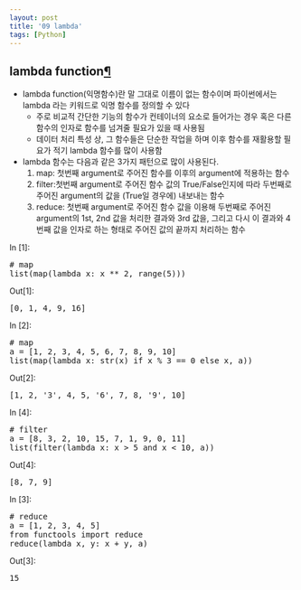```yaml
---
layout: post
title: '09 lambda'
tags: [Python]
---
```


<div class="cell border-box-sizing text_cell rendered">
<div class="prompt input_prompt">
</div>
<div class="inner_cell">
<div class="text_cell_render border-box-sizing rendered_html">
<h2 id="lambda-function">lambda function<a class="anchor-link" href="#lambda-function">&#182;</a></h2><ul>
<li>lambda function(익명함수)란 말 그대로 이름이 없는 함수이며 파이썬에서는 lambda 라는 키워드로 익명 함수를 정의할 수 있다<ul>
<li>주로 비교적 간단한 기능의 함수가 컨테이너의 요소로 들어가는 경우 혹은 다른 함수의 인자로 함수를 넘겨줄 필요가 있을 때 사용됨</li>
<li>데이터 처리 특성 상, 그 함수들은 단순한 작업을 하며 이후 함수를 재활용할 필요가 적기 lambda 함수를 많이 사용함</li>
</ul>
</li>
<li>lambda 함수는 다음과 같은 3가지 패턴으로 많이 사용된다.<ol>
<li>map: 첫번째 argument로 주어진 함수를 이후의 argument에 적용하는 함수</li>
<li>filter:첫번째 argument로 주어진 함수 값의 True/False인지에 따라 두번째로 주어진 argument의 값을 (True일 경우에) 내보내는 함수</li>
<li>reduce: 첫번째 argument로 주어진 함수 값을 이용해 두번째로 주어진 argument의 1st, 2nd 값을 처리한 결과와 3rd 값을, 그리고 다시 이 결과와 4번째 값을 인자로 하는 형태로 주어진 값의 끝까지 처리하는 함수</li>
</ol>
</li>
</ul>

</div>
</div>
</div>
<div class="cell border-box-sizing code_cell rendered">
<div class="input">
<div class="prompt input_prompt">In&nbsp;[1]:</div>
<div class="inner_cell">
    <div class="input_area">
<div class=" highlight hl-ipython3"><pre><span></span><span class="c1"># map</span>
<span class="nb">list</span><span class="p">(</span><span class="nb">map</span><span class="p">(</span><span class="k">lambda</span> <span class="n">x</span><span class="p">:</span> <span class="n">x</span> <span class="o">**</span> <span class="mi">2</span><span class="p">,</span> <span class="nb">range</span><span class="p">(</span><span class="mi">5</span><span class="p">)))</span> 
</pre></div>

</div>
</div>
</div>

<div class="output_wrapper">
<div class="output">


<div class="output_area">
<div class="prompt output_prompt">Out[1]:</div>



<div class="output_text output_subarea output_execute_result">
<pre>[0, 1, 4, 9, 16]</pre>
</div>

</div>

</div>
</div>

</div>
<div class="cell border-box-sizing code_cell rendered">
<div class="input">
<div class="prompt input_prompt">In&nbsp;[2]:</div>
<div class="inner_cell">
    <div class="input_area">
<div class=" highlight hl-ipython3"><pre><span></span><span class="c1"># map</span>
<span class="n">a</span> <span class="o">=</span> <span class="p">[</span><span class="mi">1</span><span class="p">,</span> <span class="mi">2</span><span class="p">,</span> <span class="mi">3</span><span class="p">,</span> <span class="mi">4</span><span class="p">,</span> <span class="mi">5</span><span class="p">,</span> <span class="mi">6</span><span class="p">,</span> <span class="mi">7</span><span class="p">,</span> <span class="mi">8</span><span class="p">,</span> <span class="mi">9</span><span class="p">,</span> <span class="mi">10</span><span class="p">]</span>
<span class="nb">list</span><span class="p">(</span><span class="nb">map</span><span class="p">(</span><span class="k">lambda</span> <span class="n">x</span><span class="p">:</span> <span class="nb">str</span><span class="p">(</span><span class="n">x</span><span class="p">)</span> <span class="k">if</span> <span class="n">x</span> <span class="o">%</span> <span class="mi">3</span> <span class="o">==</span> <span class="mi">0</span> <span class="k">else</span> <span class="n">x</span><span class="p">,</span> <span class="n">a</span><span class="p">))</span>
</pre></div>

</div>
</div>
</div>

<div class="output_wrapper">
<div class="output">


<div class="output_area">
<div class="prompt output_prompt">Out[2]:</div>



<div class="output_text output_subarea output_execute_result">
<pre>[1, 2, &#39;3&#39;, 4, 5, &#39;6&#39;, 7, 8, &#39;9&#39;, 10]</pre>
</div>

</div>

</div>
</div>

</div>
<div class="cell border-box-sizing code_cell rendered">
<div class="input">
<div class="prompt input_prompt">In&nbsp;[4]:</div>
<div class="inner_cell">
    <div class="input_area">
<div class=" highlight hl-ipython3"><pre><span></span><span class="c1"># filter</span>
<span class="n">a</span> <span class="o">=</span> <span class="p">[</span><span class="mi">8</span><span class="p">,</span> <span class="mi">3</span><span class="p">,</span> <span class="mi">2</span><span class="p">,</span> <span class="mi">10</span><span class="p">,</span> <span class="mi">15</span><span class="p">,</span> <span class="mi">7</span><span class="p">,</span> <span class="mi">1</span><span class="p">,</span> <span class="mi">9</span><span class="p">,</span> <span class="mi">0</span><span class="p">,</span> <span class="mi">11</span><span class="p">]</span>
<span class="nb">list</span><span class="p">(</span><span class="nb">filter</span><span class="p">(</span><span class="k">lambda</span> <span class="n">x</span><span class="p">:</span> <span class="n">x</span> <span class="o">&gt;</span> <span class="mi">5</span> <span class="ow">and</span> <span class="n">x</span> <span class="o">&lt;</span> <span class="mi">10</span><span class="p">,</span> <span class="n">a</span><span class="p">))</span>
</pre></div>

</div>
</div>
</div>

<div class="output_wrapper">
<div class="output">


<div class="output_area">
<div class="prompt output_prompt">Out[4]:</div>



<div class="output_text output_subarea output_execute_result">
<pre>[8, 7, 9]</pre>
</div>

</div>

</div>
</div>

</div>
<div class="cell border-box-sizing code_cell rendered">
<div class="input">
<div class="prompt input_prompt">In&nbsp;[3]:</div>
<div class="inner_cell">
    <div class="input_area">
<div class=" highlight hl-ipython3"><pre><span></span><span class="c1"># reduce</span>
<span class="n">a</span> <span class="o">=</span> <span class="p">[</span><span class="mi">1</span><span class="p">,</span> <span class="mi">2</span><span class="p">,</span> <span class="mi">3</span><span class="p">,</span> <span class="mi">4</span><span class="p">,</span> <span class="mi">5</span><span class="p">]</span>
<span class="kn">from</span> <span class="nn">functools</span> <span class="k">import</span> <span class="n">reduce</span>
<span class="n">reduce</span><span class="p">(</span><span class="k">lambda</span> <span class="n">x</span><span class="p">,</span> <span class="n">y</span><span class="p">:</span> <span class="n">x</span> <span class="o">+</span> <span class="n">y</span><span class="p">,</span> <span class="n">a</span><span class="p">)</span>
</pre></div>

</div>
</div>
</div>

<div class="output_wrapper">
<div class="output">


<div class="output_area">
<div class="prompt output_prompt">Out[3]:</div>



<div class="output_text output_subarea output_execute_result">
<pre>15</pre>
</div>

</div>

</div>
</div>

</div>
 

